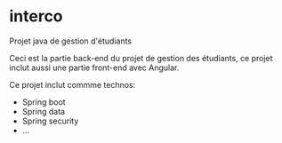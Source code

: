 # interco
Projet java de gestion d'étudiants

Ceci est la partie back-end du projet de gestion des étudiants, ce projet inclut aussi une partie front-end avec Angular.

Ce projet inclut commme technos:
- Spring boot
- Spring data
- Spring security
- ...
